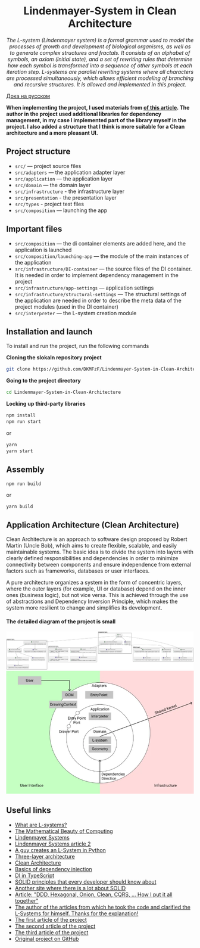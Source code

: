 <h1 align="center">Lindenmayer-System in Clean Architecture</h1>
<p align="center">
  <em>The L-system (Lindenmayer system) is a formal grammar used to model the processes of growth and development of biological organisms, as well as to generate complex structures and fractals. It consists of an alphabet of symbols, an axiom (initial state), and a set of rewriting rules that determine how each symbol is transformed into a sequence of other symbols at each iteration step. L-systems are parallel rewriting systems where all characters are processed simultaneously, which allows efficient modeling of branching and recursive structures. It is allowed and implemented in this project.</em>
</p>

[Дока на русском](./docs/README.ru.md)

__When implementing the project, I used materials from <a href="https://bespoyasov.ru/blog/generating-trees-on-canvas-using-typescript-and-oop/">of this article</a>. The author in the project used additional libraries for dependency management, in my case I implemented part of the library myself in the project. I also added a structure that I think is more suitable for a Clean architecture and a more pleasant UI.__

## Project structure

- ```src/``` — project source files
- ```src/adapters``` — the application adapter layer
- ```src/application``` — the application layer
- ```src/domain``` — the domain layer
- ```src/infrastructure``` - the infrastructure layer
- ```src/presentation``` - the presentation layer
- ```src/types``` - project test files
- ```src/composition``` — launching the app

## Important files

- ```src/composition``` — the di container elements are added here, and the application is launched
- ```src/composition/launching-app``` — the module of the main instances of the application
- ```src/infrastructure/DI-container``` — the source files of the DI container. It is needed in order to implement dependency management in the project
- ```src/infrastructure/app-settings``` — application settings
- ```src/infrastructure/structural-settings``` — The structural settings of the application are needed in order to describe the meta data of the project modules (used in the DI container)
- ```src/interpreter``` — the L-system creation module

## Installation and launch

To install and run the project, run the following commands

**Cloning the slokaln repository project**
```Bash
git clone https://github.com/DKMFzF/Lindenmayer-System-in-Clean-Architecture.git
```

**Going to the project directory**
```Bash
cd Lindenmayer-System-in-Clean-Architecture
```

**Locking up third-party libraries**
```Bash
npm install
npm run start
```

or

```Bash
yarn
yarn start
```

## Assembly

```
npm run build
```

or

```
yarn build
```

## Application Architecture (Clean Architecture)
Clean Architecture is an approach to software design proposed by Robert Martin (Uncle Bob), which aims to create flexible, scalable, and easily maintainable systems. The basic idea is to divide the system into layers with clearly defined responsibilities and dependencies in order to minimize connectivity between components and ensure independence from external factors such as frameworks, databases or user interfaces.

A pure architecture organizes a system in the form of concentric layers, where the outer layers (for example, UI or database) depend on the inner ones (business logic), but not vice versa. This is achieved through the use of abstractions and Dependency Inversion Principle, which makes the system more resilient to change and simplifies its development.

#### The detailed diagram of the project is small
![uml](./docs/uml.png)
![state](./docs/state.png)

## Useful links
- [What are L-systems?](https://habr.com/ru/articles/540062/)
- [The Mathematical Beauty of Computing](https://habr.com/ru/articles/69989/)
- [Lindenmayer Systems](https://www.maplesoft.com/support/help/maple/view.aspx?path=MathApps/LindenmayerSystems)
- [Lindenmayer Systems article 2](https://jobtalle.com/lindenmayer_systems.html)
- [A guy creates an L-System in Python](https://www.youtube.com/watch?v=mAz46Z5curo)
- [Three-layer architecture](https://doka.guide/tools/clean-architecture/)
- [Clean Architecture](https://habr.com/ru/companies/otus/articles/732178/)
- [Basics of dependency injection](https://habr.com/ru/articles/434380/)
- [DI in TypeScript](https://bespoyasov.ru/blog/di-ts-in-practice/)
- [SOLID principles that every developer should know about](https://habr.com/ru/companies/ruvds/articles/426413/)
- [Another site where there is a lot about SOLID](https://solidbook.vercel.app/)
- [Article: "DDD, Hexagonal, Onion, Clean, CQRS, … How I put it all together"](https://herbertograca.com/2017/11/16/explicit-architecture-01-ddd-hexagonal-onion-clean-cqrs-how-i-put-it-all-together/)
- [The author of the articles from which he took the code and clarified the L-Systems for himself. Thanks for the explanation!](https://github.com/bespoyasov)
- [The first article of the project](https://bespoyasov.ru/blog/generating-trees-on-canvas-using-typescript-and-oop/)
- [The second article of the project](https://bespoyasov.ru/blog/generating-trees-on-canvas-using-typescript-and-oop-2/)
- [The third article of the project](https://bespoyasov.ru/blog/generating-trees-on-canvas-using-typescript-and-oop-3/)
- [Original project on GitHub](https://github.com/bespoyasov/treees)
